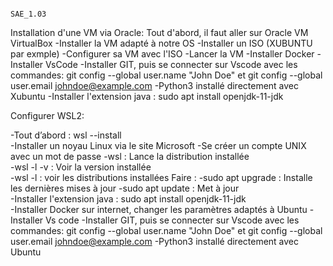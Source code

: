                                                                                   SAE_1.03



Installation d'une VM via Oracle: 
Tout d'abord, il faut aller sur Oracle VM VirtualBox
-Installer la VM adapté à notre OS 
-Installer un ISO (XUBUNTU par exmple)
-Configurer sa VM avec l'ISO
-Lancer la VM
-Installer Docker 
-Installer VsCode
-Installer GIT, puis se connecter sur Vscode avec les commandes: git config --global user.name "John Doe"  et  git config --global user.email johndoe@example.com
-Python3 installé directement avec Xubuntu
-Installer l'extension java : sudo apt install openjdk-11-jdk   


Configurer WSL2:

-Tout d’abord : wsl --install  
-Installer un noyau Linux via le site Microsoft 
-Se créer un compte UNIX avec un mot de passe 
-wsl : Lance la distribution installée  
-wsl -l -v : Voir la version installée  
-wsl -l : voir les distributions installées 
Faire : 
-sudo apt upgrade : Installe les dernières mises à jour 
-sudo apt update : Met à jour  
-Installer l'extension java : sudo apt install openjdk-11-jdk   
-Installer Docker sur internet, changer les paramètres adaptés à Ubuntu 
-Installer Vs code 
-Installer GIT, puis se connecter sur Vscode avec les commandes: git config --global user.name "John Doe"  et  git config --global user.email johndoe@example.com
-Python3 installé directement avec Ubuntu 
 
